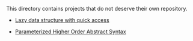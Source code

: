 This directory contains projects that do not deserve their own repository. 

* [Lazy data structure with quick access](./OnlineTree)

* [Parameterized Higher Order Abstract Syntax](./PHOAS)

